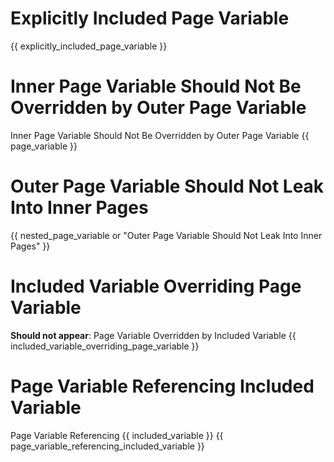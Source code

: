 # Explicitly Included Page Variable
{{ explicitly_included_page_variable }}

# Inner Page Variable Should Not Be Overridden by Outer Page Variable
<variable name="page_variable">Inner Page Variable Should Not Be Overridden by Outer Page Variable</variable>
{{ page_variable }}

# Outer Page Variable Should Not Leak Into Inner Pages
{{ nested_page_variable or "Outer Page Variable Should Not Leak Into Inner Pages" }}

# Included Variable Overriding Page Variable
<variable name="included_variable_overriding_page_variable">**Should not appear**: Page Variable Overridden by Included Variable</variable>
{{ included_variable_overriding_page_variable }}

# Page Variable Referencing Included Variable
<variable name="page_variable_referencing_included_variable">Page Variable Referencing {{ included_variable }}</variable>
{{ page_variable_referencing_included_variable }}
